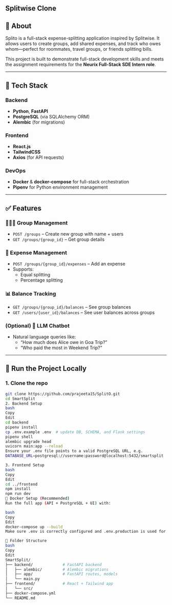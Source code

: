## Splitwise Clone

## 📌 About

Splito is a full-stack expense-splitting application inspired by Splitwise. It allows users to create groups, add shared expenses, and track who owes whom—perfect for roommates, travel groups, or friends splitting bills.

This project is built to demonstrate full-stack development skills and meets the assignment requirements for the **Neurix Full-Stack SDE Intern role**.

---

## 🧰 Tech Stack

### Backend

- **Python**, **FastAPI**
- **PostgreSQL** (via SQLAlchemy ORM)
- **Alembic** (for migrations)

### Frontend

- **React.js**
- **TailwindCSS**
- **Axios** (for API requests)

### DevOps

- **Docker** & **docker-compose** for full-stack orchestration
- **Pipenv** for Python environment management

---

## ✅ Features

### 🧑‍🤝‍🧑 Group Management

- `POST /groups` – Create new group with name + users
- `GET /groups/{group_id}` – Get group details

### 💸 Expense Management

- `POST /groups/{group_id}/expenses` – Add an expense
- Supports:
  - Equal splitting
  - Percentage splitting

### 📊 Balance Tracking

- `GET /groups/{group_id}/balances` – See group balances
- `GET /users/{user_id}/balances` – See user balances across groups

### (Optional) 🤖 LLM Chatbot

- Natural language queries like:
  - “How much does Alice owe in Goa Trip?”
  - “Who paid the most in Weekend Trip?”

---

## 🚀 Run the Project Locally

### 1. Clone the repo

```bash
git clone https://github.com/prajeeta15/SplitO.git
cd SmartSplit
2. Backend Setup
bash
Copy
Edit
cd backend
pipenv install
cp .env.example .env  # update DB, SCHEMA, and Flask settings
pipenv shell
alembic upgrade head
uvicorn main:app --reload
Ensure your .env file points to a valid PostgreSQL URL, e.g.
DATABASE_URL=postgresql://username:password@localhost:5432/smartsplit

3. Frontend Setup
bash
Copy
Edit
cd ../frontend
npm install
npm run dev
🐳 Docker Setup (Recommended)
Run the full app (API + PostgreSQL + UI) with:

bash
Copy
Edit
docker-compose up --build
Make sure .env is correctly configured and .env.production is used for Dockerized builds.

📁 Folder Structure
bash
Copy
Edit
SmartSplit/
├── backend/             # FastAPI backend
│   ├── alembic/         # Alembic migrations
│   ├── app/             # FastAPI routes, models
│   └── main.py
├── frontend/            # React + Tailwind app
│   └── src/
├── docker-compose.yml
└── README.md
```
